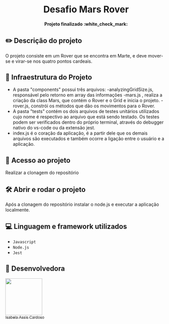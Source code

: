<h1 align="center"> Desafio Mars Rover </h1>
  
  <h4 align="center"> 
      Projeto finalizado :white_check_mark:
</h4>
  
 ## :pencil2: Descrição do projeto

O projeto consiste em um Rover que se encontra em Marte, e deve mover-se e virar-se nos quatro pontos cardeais. 

##  :mag_right: Infraestrutura do Projeto

- A pasta "components"  possui três arquivos:
  -analyzingGridSize.js, responsável pelo retorno em array das informações
  -mars.js , realiza a criação da class Mars, que contém o Rover e o Grid e inicia o projeto.
  -rover.js, constrói os métodos que dão os movimentos para o Rover.
 - A pasta "tests" contém os dois arquivos de testes unitários utilizados cujo nome é respectivo ao arquivo que está sendo testado. Os testes podem ser verificados dentro do próprio terminal, através do debugger nativo do vs-code ou da extensão jest.
 - index.js é o coração da aplicação, é a partir dele que os demais arquivos são executados e também ocorre a ligação entre o usuário e a aplicação.
 
## 📁 Acesso ao projeto
Realizar a clonagem do repositório

## 🛠️ Abrir e rodar o projeto
Após a clonagem do repositório instalar o node.js e executar a aplicação localmente.

## :computer: Linguagem e framework utilizados
- `Javascript`
- `Node.js`
- `Jest`
  
##  :woman: Desenvolvedora
 
 [<img src="https://avatars.githubusercontent.com/u/66324902?v=4" width=115><br><sub>Isabela Assis Cardoso</sub>](https://github.com/IsabelaAC) 

